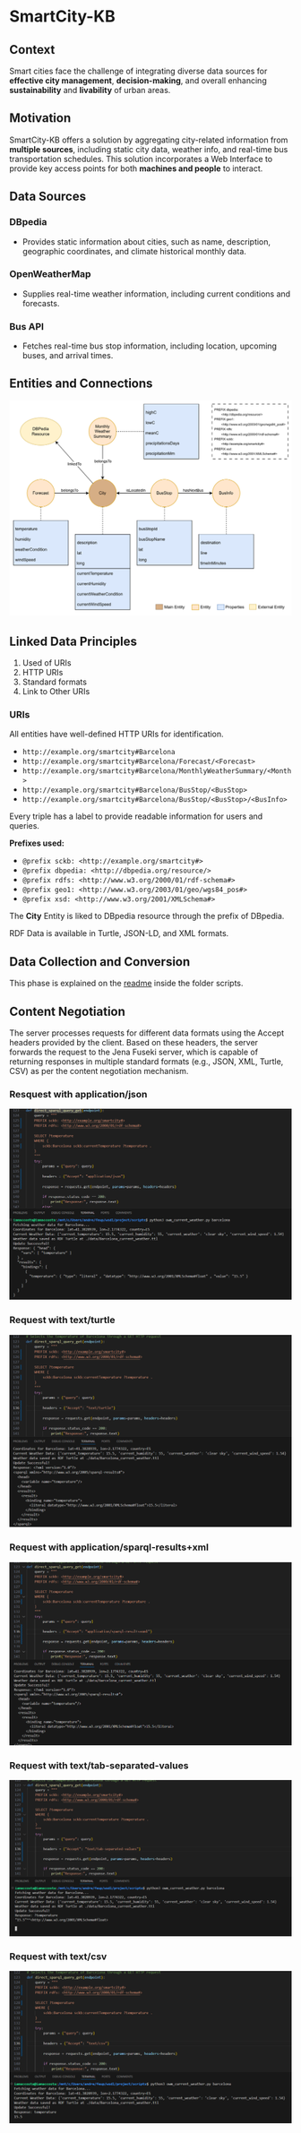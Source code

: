 # SmartCity-KB

## Context
Smart cities face the challenge of integrating diverse data sources for **effective city management**, **decision-making**, and overall enhancing **sustainability** and **livability** of urban areas.

## Motivation
SmartCity-KB offers a solution by aggregating city-related information from **multiple sources**, including static city data, weather info, and real-time bus transportation schedules. This solution incorporates a Web Interface to provide key access points for both **machines and people** to interact.

## Data Sources

### DBpedia
- Provides static information about cities, such as name, description, geographic coordinates, and climate historical monthly data.

### OpenWeatherMap 
- Supplies real-time weather information, including current conditions and forecasts.

### Bus API
- Fetches real-time bus stop information, including location, upcoming buses, and arrival times.

## Entities and Connections

![Graph Architecture](../imgs/graph_architecture.png)

## Linked Data Principles

1. Used of URIs
2. HTTP URIs
3. Standard formats
4. Link to Other URIs

### URIs
All entities have well-defined HTTP URIs for identification.
- `http://example.org/smartcity#Barcelona`
- `http://example.org/smartcity#Barcelona/Forecast/<Forecast>`
- `http://example.org/smartcity#Barcelona/MonthlyWeatherSummary/<Month>`
- `http://example.org/smartcity#Barcelona/BusStop/<BusStop>`
- `http://example.org/smartcity#Barcelona/BusStop/<BusStop>/<BusInfo>`

Every triple has a label to provide readable information for users and queries.

**Prefixes used:**
- `@prefix sckb: <http://example.org/smartcity#>`
- `@prefix dbpedia: <http://dbpedia.org/resource/>`
- `@prefix rdfs: <http://www.w3.org/2000/01/rdf-schema#>`
- `@prefix geo1: <http://www.w3.org/2003/01/geo/wgs84_pos#>`
- `@prefix xsd: <http://www.w3.org/2001/XMLSchema#>`

The **City** Entity is liked to DBpedia resource through the prefix of DBpedia.

RDF Data is available in Turtle, JSON-LD, and XML formats.

## Data Collection and Conversion
This phase is explained on the [readme](../scripts/README.md) inside the folder scripts.

## Content Negotiation
The server processes requests for different data formats using the Accept headers provided by the client. Based on these headers, the server forwards the request to the Jena Fuseki server, which is capable of returning responses in multiple standard formats (e.g., JSON, XML, Turtle, CSV) as per the content negotiation mechanism.

### Resquest with application/json
![Application/json](../imgs/application_json.png)
### Request with text/turtle
![Text/Turtle](../imgs/text_turtle.png)
### Request with application/sparql-results+xml
![Application/Sparql-Results+XML](../imgs/sparql_results_xml.png)
### Request with text/tab-separated-values
![Text/Tab-Separated-Values](../imgs/text_separated_values.png)
### Request with text/csv
![Text/CSV](../imgs/text_csv.png)